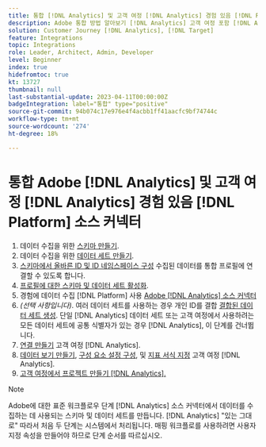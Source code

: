 ```yaml
---
title: 통합 [!DNL Analytics] 및 고객 여정 [!DNL Analytics] 경험 있음 [!DNL Platform] 소스 커넥터 튜토리얼
description: Adobe 통합 방법 알아보기 [!DNL Analytics] 고객 여정 포함 [!DNL Analytics] 경험 사용 [!DNL Platform] 소스 커넥터.
solution: Customer Journey [!DNL Analytics], [!DNL Target]
feature: Integrations
topic: Integrations
role: Leader, Architect, Admin, Developer
level: Beginner
index: true
hidefromtoc: true
kt: 13727
thumbnail: null
last-substantial-update: 2023-04-11T00:00:00Z
badgeIntegration: label="통합" type="positive"
source-git-commit: 94b074c17e976e4f4acbb1ff41aacfc9bf74744c
workflow-type: tm+mt
source-wordcount: '274'
ht-degree: 18%

---
```



# 통합 Adobe [!DNL Analytics] 및 고객 여정 [!DNL Analytics] 경험 있음 [!DNL Platform] 소스 커넥터

<ol>
    <li>데이터 수집을 위한 <a href="https://experienceleague.adobe.com/?lang=en#dashboard/learning" _target="_blank" rel="noopener noreferrer">스키마 만들기</a>.</li>
    <li>데이터 수집을 위한 <a href="https://experienceleague.adobe.com/docs/platform-learn/tutorials/data-ingestion/create-datasets-and-ingest-data.html" _target="_blank" rel="noopener noreferrer">데이터 세트 만들기</a>.</a></li>
    <li><a href="https://experienceleague.adobe.com/docs/platform-learn/tutorials/identities/label-ingest-and-verify-identity-data.html?lang=en" _target="_blank" rel="noopener noreferrer">스키마에서 올바른 ID 및 ID 네임스페이스 구성</a> 수집된 데이터를 통합 프로필에 연결할 수 있도록 합니다.</li> 
    <li><a href="https://experienceleague.adobe.com/docs/platform-learn/tutorials/profiles/bring-data-into-the-real-time-customer-profile.html?lang=ko-KR" _target="_blank" rel="noopener noreferrer">프로필에 대한 스키마 및 데이터 세트 활성화</a>.</li>
    <li>경험에 데이터 수집 [!DNL Platform] 사용 <a href="https://experienceleague.adobe.com/docs/platform-learn/tutorials/sources/ingest-data-from-adobe-analytics.html" _target="_blank" rel="noopener noreferrer">Adobe [!DNL Analytics] 소스 커넥터</a></li>
    <li><i>(선택 사항입니다)</i>. 여러 데이터 세트를 사용하는 경우 개인 ID를 결합 <a href="https://experienceleague.adobe.com/docs/analytics-platform/using/cja-connections/combined-dataset.html" _target="_blank" rel="noopener noreferrer">결합된 데이터 세트 생성</a>. 단일 [!DNL Analytics] 데이터 세트 또는 고객 여정에서 사용하려는 모든 데이터 세트에 공통 식별자가 있는 경우 [!DNL Analytics], 이 단계를 건너뜁니다.</li>
    <li><a href="https://experienceleague.adobe.com/docs/customer-journey-analytics-learn/tutorials/connections/connecting-customer-journey-analytics-to-data-sources-in-platform.html" _target="_blank" rel="noopener noreferrer">연결 만들기</a> 고객 여정 [!DNL Analytics].</li>
    <li><a href="https://experienceleague.adobe.com/docs/customer-journey-analytics-learn/tutorials/data-views/basic-configuration-for-data-views.html" _target="_blank" rel="noopener noreferrer">데이터 보기 만들기</a>, <a href="https://experienceleague.adobe.com/docs/customer-journey-analytics-learn/tutorials/data-views/configuring-component-settings-in-data-views.html" _target="_blank" rel="noopener noreferrer">구성 요소 설정 구성</a>, 및 <a href="https://experienceleague.adobe.com/docs/customer-journey-analytics-learn/tutorials/data-views/formatting-metrics-in-data-views.html" _target="_blank" rel="noopener noreferrer">지표 서식 지정</a> 고객 여정 [!DNL Analytics].
    <li><a href="https://experienceleague.adobe.com/docs/customer-journey-analytics-learn/tutorials/analysis-workspace/workspace-projects/build-a-new-project.html" _target="_blank" rel="noopener noreferrer">고객 여정에서 프로젝트 만들기 [!DNL Analytics].</a></li>
</ol>

>[!NOTE]
>
>Adobe에 대한 표준 워크플로우 단계 [!DNL Analytics] 소스 커넥터에서 데이터를 수집하는 데 사용되는 스키마 및 데이터 세트를 만듭니다. [!DNL Analytics] &quot;있는 그대로&quot; 따라서 처음 두 단계는 시스템에서 처리됩니다. 매핑 워크플로를 사용하려면 사용자 지정 속성을 만들어야 하므로 단계 순서를 따르십시오.
